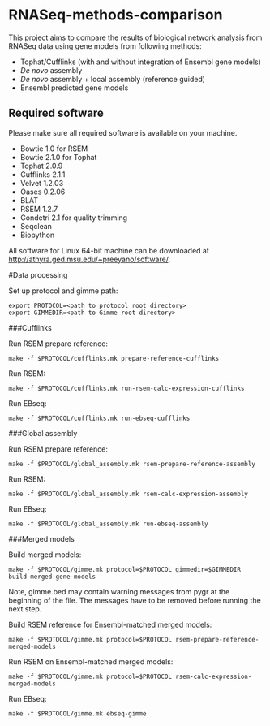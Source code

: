 RNASeq-methods-comparison
=========================

This project aims to compare the results of biological network analysis
from RNASeq data using gene models from following methods:
* Tophat/Cufflinks (with and without integration of Ensembl gene models)
* _De novo_ assembly
* _De novo_ assembly + local assembly (reference guided)
* Ensembl predicted gene models

Required software
-----------------

Please make sure all required software is available on your machine.
* Bowtie 1.0 for RSEM
* Bowtie 2.1.0 for Tophat
* Tophat 2.0.9
* Cufflinks 2.1.1
* Velvet 1.2.03
* Oases 0.2.06
* BLAT
* RSEM 1.2.7
* Condetri 2.1 for quality trimming
* Seqclean
* Biopython

All software for Linux 64-bit machine can be downloaded at
http://athyra.ged.msu.edu/~preeyano/software/.

#Data processing

Set up protocol and gimme path:

    export PROTOCOL=<path to protocol root directory>
    export GIMMEDIR=<path to Gimme root directory>

###Cufflinks

Run RSEM prepare reference:

    make -f $PROTOCOL/cufflinks.mk prepare-reference-cufflinks

Run RSEM:

    make -f $PROTOCOL/cufflinks.mk run-rsem-calc-expression-cufflinks

Run EBseq:

    make -f $PROTOCOL/cufflinks.mk run-ebseq-cufflinks

###Global assembly


Run RSEM prepare reference:

    make -f $PROTOCOL/global_assembly.mk rsem-prepare-reference-assembly

Run RSEM:

    make -f $PROTOCOL/global_assembly.mk rsem-calc-expression-assembly

Run EBseq:

    make -f $PROTOCOL/global_assembly.mk run-ebseq-assembly

###Merged models

Build merged models:

    make -f $PROTOCOL/gimme.mk protocol=$PROTOCOL gimmedir=$GIMMEDIR build-merged-gene-models

Note, gimme.bed may contain warning messages from pygr at the beginning of the file.
The messages have to be removed before running the next step.

Build RSEM reference for Ensembl-matched merged models:

    make -f $PROTOCOL/gimme.mk protocol=$PROTOCOL rsem-prepare-reference-merged-models

Run RSEM on Ensembl-matched merged models:

    make -f $PROTOCOL/gimme.mk protocol=$PROTOCOL rsem-calc-expression-merged-models

Run EBseq:

    make -f $PROTOCOL/gimme.mk ebseq-gimme
